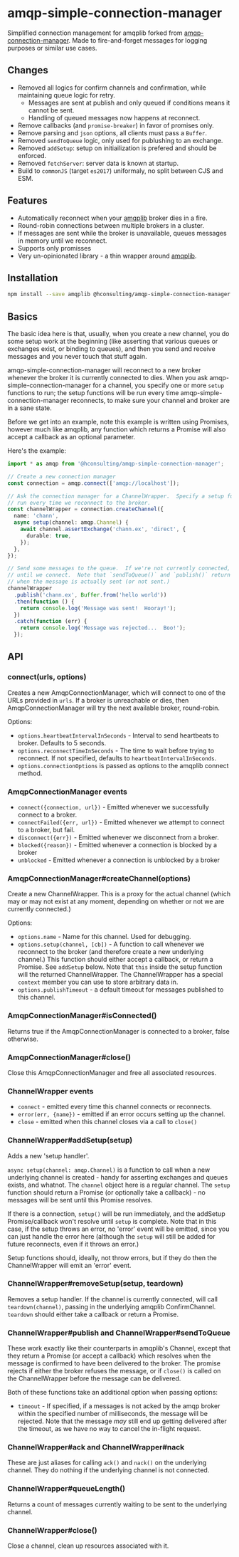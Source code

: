 # amqp-simple-connection-manager

Simplified connection management for amqplib forked from [amqp-connection-manager](https://github.com/jwalton/node-amqp-connection-manager/tree/master).
Made to fire-and-forget messages for logging purposes or similar use cases.

## Changes

- Removed all logics for confirm channels and confirmation, while maintaining queue logic for retry.
  - Messages are sent at publish and only queued if conditions means it cannot be sent.
  - Handling of queued messages now happens at reconnect.
- Remove callbacks (and `promise-breaker`) in favor of promises only.
- Remove parsing and `json` options, all clients must pass a `Buffer`.
- Removed `sendToQueue` logic, only used for publushing to an exchange.
- Removed `addSetup`: setup on initiailization is prefered and should be enforced.
- Removed `fetchServer`: server data is known at startup.
- Build to `commonJS` (target `es2017`) uniformaly, no split between CJS and ESM.

## Features

- Automatically reconnect when your [amqplib](http://www.squaremobius.net/amqp.node/) broker dies in a fire.
- Round-robin connections between multiple brokers in a cluster.
- If messages are sent while the broker is unavailable, queues messages in memory until we reconnect.
- Supports only promisses
- Very un-opinionated library - a thin wrapper around [amqplib](http://www.squaremobius.net/amqp.node/).

## Installation

```sh
npm install --save amqplib @hconsulting/amqp-simple-connection-manager
```

## Basics

The basic idea here is that, usually, when you create a new channel, you do some
setup work at the beginning (like asserting that various queues or exchanges
exist, or binding to queues), and then you send and receive messages and you
never touch that stuff again.

amqp-simple-connection-manager will reconnect to a new broker whenever the broker it is
currently connected to dies. When you ask amqp-simple-connection-manager for a
channel, you specify one or more `setup` functions to run; the setup functions
will be run every time amqp-simple-connection-manager reconnects, to make sure your
channel and broker are in a sane state.

Before we get into an example, note this example is written using Promises,
however much like amqplib, any function which returns a Promise will also accept
a callback as an optional parameter.

Here's the example:

```ts
import * as amqp from '@hconsulting/amqp-simple-connection-manager';

// Create a new connection manager
const connection = amqp.connect(['amqp://localhost']);

// Ask the connection manager for a ChannelWrapper.  Specify a setup function to
// run every time we reconnect to the broker.
const channelWrapper = connection.createChannel({
  name: 'chann',
  async setup(channel: amqp.Channel) {
    await channel.assertExchange('chann.ex', 'direct', {
      durable: true,
    });
  },
});

// Send some messages to the queue.  If we're not currently connected, these will be queued up in memory
// until we connect.  Note that `sendToQueue()` and `publish()` return a Promise which is fulfilled or rejected
// when the message is actually sent (or not sent.)
channelWrapper
  .publish('chann.ex', Buffer.from('hello world'))
  .then(function () {
    return console.log('Message was sent!  Hooray!');
  })
  .catch(function (err) {
    return console.log('Message was rejected...  Boo!');
  });
```

## API

### connect(urls, options)

Creates a new AmqpConnectionManager, which will connect to one of the URLs provided in `urls`. If a broker is
unreachable or dies, then AmqpConnectionManager will try the next available broker, round-robin.

Options:

- `options.heartbeatIntervalInSeconds` - Interval to send heartbeats to broker. Defaults to 5 seconds.
- `options.reconnectTimeInSeconds` - The time to wait before trying to reconnect. If not specified,
  defaults to `heartbeatIntervalInSeconds`.
- `options.connectionOptions` is passed as options to the amqplib connect method.

### AmqpConnectionManager events

- `connect({connection, url})` - Emitted whenever we successfully connect to a broker.
- `connectFailed({err, url})` - Emitted whenever we attempt to connect to a broker, but fail.
- `disconnect({err})` - Emitted whenever we disconnect from a broker.
- `blocked({reason})` - Emitted whenever a connection is blocked by a broker
- `unblocked` - Emitted whenever a connection is unblocked by a broker

### AmqpConnectionManager#createChannel(options)

Create a new ChannelWrapper. This is a proxy for the actual channel (which may or may not exist at any moment,
depending on whether or not we are currently connected.)

Options:

- `options.name` - Name for this channel. Used for debugging.
- `options.setup(channel, [cb])` - A function to call whenever we reconnect to the
  broker (and therefore create a new underlying channel.) This function should
  either accept a callback, or return a Promise. See `addSetup` below.
  Note that `this` inside the setup function will the returned ChannelWrapper.
  The ChannelWrapper has a special `context` member you can use to store
  arbitrary data in.
- `options.publishTimeout` - a default timeout for messages published to this channel.

### AmqpConnectionManager#isConnected()

Returns true if the AmqpConnectionManager is connected to a broker, false otherwise.

### AmqpConnectionManager#close()

Close this AmqpConnectionManager and free all associated resources.

### ChannelWrapper events

- `connect` - emitted every time this channel connects or reconnects.
- `error(err, {name})` - emitted if an error occurs setting up the channel.
- `close` - emitted when this channel closes via a call to `close()`

### ChannelWrapper#addSetup(setup)

Adds a new 'setup handler'.

`async setup(channel: amqp.Channel)` is a function to call when a new underlying channel is created - handy for asserting
exchanges and queues exists, and whatnot. The `channel` object here is a regular channel.
The `setup` function should return a Promise (or optionally take a callback) - no messages will be sent until
this Promise resolves.

If there is a connection, `setup()` will be run immediately, and the addSetup Promise/callback won't resolve
until `setup` is complete. Note that in this case, if the setup throws an error, no 'error' event will
be emitted, since you can just handle the error here (although the `setup` will still be added for future
reconnects, even if it throws an error.)

Setup functions should, ideally, not throw errors, but if they do then the ChannelWrapper will emit an 'error'
event.

### ChannelWrapper#removeSetup(setup, teardown)

Removes a setup handler. If the channel is currently connected, will call `teardown(channel)`, passing in the
underlying amqplib ConfirmChannel. `teardown` should either take a callback or return a Promise.

### ChannelWrapper#publish and ChannelWrapper#sendToQueue

These work exactly like their counterparts in amqplib's Channel, except that they return a Promise (or accept a
callback) which resolves when the message is confirmed to have been delivered to the broker. The promise rejects if
either the broker refuses the message, or if `close()` is called on the ChannelWrapper before the message can be
delivered.

Both of these functions take an additional option when passing options:

- `timeout` - If specified, if a messages is not acked by the amqp broker within the specified number of milliseconds,
  the message will be rejected. Note that the message _may_ still end up getting delivered after the timeout, as we
  have no way to cancel the in-flight request.

### ChannelWrapper#ack and ChannelWrapper#nack

These are just aliases for calling `ack()` and `nack()` on the underlying channel. They do nothing if the underlying
channel is not connected.

### ChannelWrapper#queueLength()

Returns a count of messages currently waiting to be sent to the underlying channel.

### ChannelWrapper#close()

Close a channel, clean up resources associated with it.
